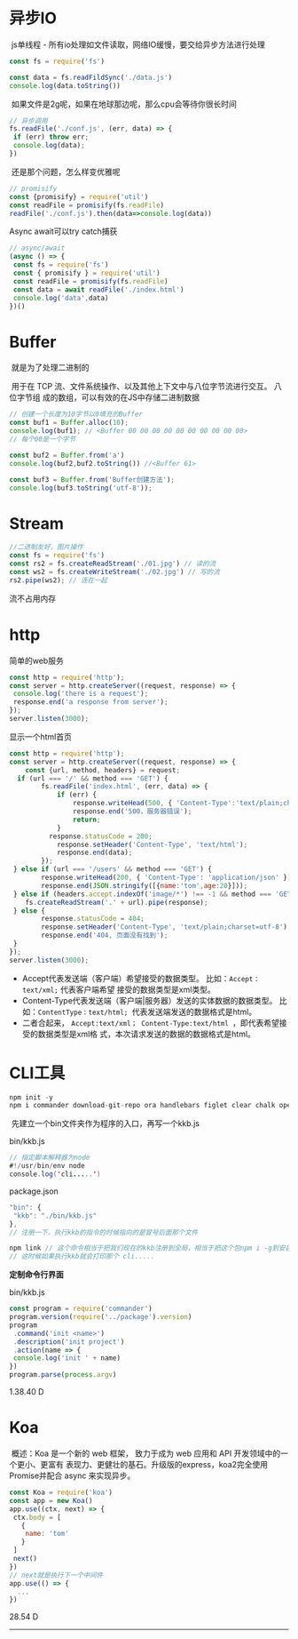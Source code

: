 # 异步IO

​	js单线程 - 所有io处理如文件读取，网络IO缓慢，要交给异步方法进行处理

```js
const fs = require('fs')

const data = fs.readFildSync('./data.js')
console.log(data.toString())
```

​	如果文件是2g呢，如果在地球那边呢，那么cpu会等待你很长时间

```js
// 异步调⽤
fs.readFile('./conf.js', (err, data) => {
 if (err) throw err;
 console.log(data);
})
```

​	还是那个问题，怎么样变优雅呢

```js
// promisify
const {promisify} = require('util')
const readFile = promisify(fs.readFile)
readFile('./conf.js').then(data=>console.log(data))
```

Async await可以try catch捕获

```js
// async/await
(async () => {
 const fs = require('fs')
 const { promisify } = require('util')
 const readFile = promisify(fs.readFile)
 const data = await readFile('./index.html')
 console.log('data',data)
})()
```



# Buffer

​	就是为了处理二进制的

​	 ⽤于在 TCP 流、⽂件系统操作、以及其他上下⽂中与⼋位字节流进⾏交互。 ⼋位字节组 成的数组，可以有效的在JS中存储⼆进制数据

```js
// 创建⼀个⻓度为10字节以0填充的Buffer
const buf1 = Buffer.alloc(10);
console.log(buf1); // <Buffer 00 00 00 00 00 00 00 00 00 00>
// 每个00是一个字节

const buf2 = Buffer.from('a')
console.log(buf2,buf2.toString()) //<Buffer 61>

const buf3 = Buffer.from('Buffer创建⽅法');
console.log(buf3.toString('utf-8'));
```

# Stream

```js
//⼆进制友好，图⽚操作
const fs = require('fs')
const rs2 = fs.createReadStream('./01.jpg') // 读的流
const ws2 = fs.createWriteStream('./02.jpg') // 写的流
rs2.pipe(ws2); // 连在一起
```

流不占用内存

# http

简单的web服务

```js
const http = require('http');
const server = http.createServer((request, response) => {
 console.log('there is a request');
 response.end('a response from server');
});
server.listen(3000);
```

显示一个html首页

```js
const http = require('http');
const server = http.createServer((request, response) => {
	const {url, method, headers} = request;
  if (url === '/' && method === 'GET') {
 		fs.readFile('index.html', (err, data) => {
 			if (err) {
 				response.writeHead(500, { 'Content-Type':'text/plain;charset=utf-8' });
 				response.end('500，服务器错误');
 				return;
 			}
		  response.statusCode = 200;
 			response.setHeader('Content-Type', 'text/html');
 			response.end(data);
 		});
 } else if (url === '/users' && method === 'GET') {
 		response.writeHead(200, { 'Content-Type': 'application/json' });
 		response.end(JSON.stringify([{name:'tom',age:20}]));
 } else if (headers.accept.indexOf('image/*') !== -1 && method === 'GET') {
    fs.createReadStream('.' + url).pipe(response);        
 } else {
 		response.statusCode = 404;
 		response.setHeader('Content-Type', 'text/plain;charset=utf-8');
 		response.end('404, ⻚⾯没有找到');
 }
});
server.listen(3000);	
```

- Accept代表发送端（客户端）希望接受的数据类型。 ⽐如：`Accept：text/xml;` 代表客户端希望 接受的数据类型是xml类型。 
- Content-Type代表发送端（客户端|服务器）发送的实体数据的数据类型。 ⽐如：`ContentType：text/html; `代表发送端发送的数据格式是html。 
- ⼆者合起来， `Accept:text/xml； Content-Type:text/html `，即代表希望接受的数据类型是xml格 式，本次请求发送的数据的数据格式是html。

# CLI⼯具

```js
npm init -y
npm i commander download-git-repo ora handlebars figlet clear chalk open -s
```

​	先建立一个bin文件夹作为程序的入口，再写一个kkb.js

bin/kkb.js

```java
// 指定脚本解释器为node
#!/usr/bin/env node
console.log('cli.....')
```

package.json

```js
"bin": {
 "kkb": "./bin/kkb.js"
},
// 注册一下，执行kkb的指令的时候指向的是冒号后面那个文件
```

```js
npm link // 这个命令相当于把我们现在的kkb注册到全局，相当于把这个包npm i -g到安装全局的效果
// 这时候如果执行kkb就会打印那个 cli.....
```



**定制命令⾏界⾯**

bin/kkb.js

```js
const program = require('commander')
program.version(require('../package').version)
program
 .command('init <name>')
 .description('init project')
 .action(name => {
 console.log('init ' + name)
})
program.parse(process.argv)
```

1.38.40 D

# Koa

​	概述：Koa 是⼀个新的 web 框架， 致⼒于成为 web 应⽤和 API 开发领域中的⼀个更⼩、更富有 表现⼒、更健壮的基⽯。升级版的express，koa2完全使⽤Promise并配合 async 来实现异步。

```js
const Koa = require('koa')
const app = new Koa()
app.use((ctx, next) => {
 ctx.body = [
   {
    name: 'tom'
   }
 ]
 next()
})
// next就是执行下一个中间件
app.use(() => {
  ...
})
```

28.54 D



























------------